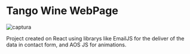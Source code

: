 # Tango Wine WebPage

![captura](./public/screenshoot.png)

Project created on React using librarys like EmailJS for the deliver of the data in contact form, and AOS JS for animations.
